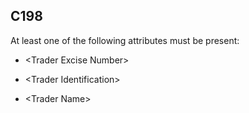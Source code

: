 ## C198
At least one of the following attributes must be present:  
  
 - &lt;Trader Excise Number&gt;  
  
 - &lt;Trader Identification&gt;  
  
 - &lt;Trader Name&gt;
